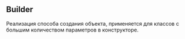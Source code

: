 ## Builder

Реализация способа создания объекта, применяется для классов с большим количеством параметров в конструкторе.